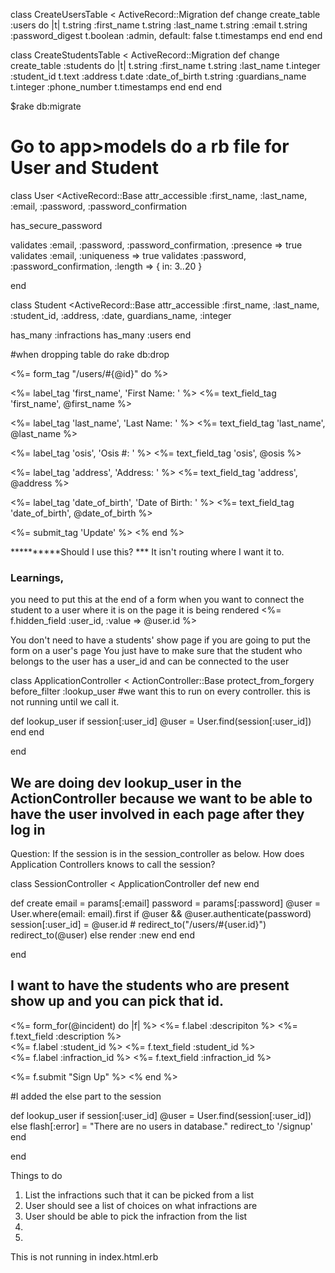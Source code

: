 
class CreateUsersTable < ActiveRecord::Migration
  def change
    create_table :users do |t|
      t.string :first_name
      t.string :last_name
      t.string :email
      t.string :password_digest
      t.boolean :admin, default: false
      t.timestamps
    end
  end
end



class CreateStudentsTable < ActiveRecord::Migration
  def change
    create_table :students do |t|
      t.string :first_name
      t.string :last_name
      t.integer :student_id
      t.text :address
      t.date :date_of_birth
      t.string :guardians_name
      t.integer :phone_number
      t.timestamps
    end
  end
end

$rake db:migrate

# Go to app>models  do a rb file for User and Student

class User <ActiveRecord::Base
  attr_accessible :first_name, :last_name, :email, :password, :password_confirmation

  has_secure_password

  validates :email, :password, :password_confirmation, :presence => true
  validates :email, :uniqueness => true
  validates :password, :password_confirmation, :length => { in: 3..20 }

end

class Student <ActiveRecord::Base
attr_accessible :first_name, :last_name, :student_id, :address, :date, guardians_name, :integer

has_many :infractions
has_many :users
end

#when dropping table do rake db:drop



<%= form_tag "/users/#{@id}" do %>

  <%= label_tag 'first_name', 'First Name: ' %>
  <%= text_field_tag 'first_name', @first_name %>

<%= label_tag 'last_name', 'Last Name: ' %>
  <%= text_field_tag 'last_name', @last_name %>

  <%= label_tag 'osis', 'Osis #: ' %>
  <%= text_field_tag 'osis', @osis %>

  <%= label_tag 'address', 'Address: ' %>
  <%= text_field_tag 'address', @address %>

  <%= label_tag 'date_of_birth', 'Date of Birth: ' %>
  <%= text_field_tag 'date_of_birth', @date_of_birth %>

  <%= submit_tag 'Update' %>
<% end %>


**********Should I use this? *** It isn't routing where I want it to.



### Learnings,
you need to put this at the end of a form when you want to connect the student to a user
where it is on the page it is being rendered
<%= f.hidden_field :user_id, :value => @user.id %>


You don't need to have a students' show page if you are going to put the form on a user's page
You just have to make sure that the student who belongs to the user has a user_id and can be connected to the user


class ApplicationController < ActionController::Base
  protect_from_forgery
  before_filter :lookup_user #we want this to run on every controller. this is not running until we call it.

  def lookup_user
    if session[:user_id]
      @user = User.find(session[:user_id])
    end
  end

end


## We are doing dev lookup_user in the ActionController because we want to be able to have the user involved in each page after they log in

Question: If the session is in the session_controller as below. How does Application Controllers knows to call the session?


class SessionController < ApplicationController
  def new
  end

  def create
    email = params[:email]
    password = params[:password]
    @user = User.where(email: email).first
    if @user && @user.authenticate(password)
      session[:user_id] = @user.id
      # redirect_to("/users/#{user.id}")
      redirect_to(@user)
    else
      render :new
    end
  end



end


## I want to have the students who are present show up and you can pick that id.
<div>

<%= form_for(@incident) do |f| %>
  <%= f.label :descripiton %>
  <%= f.text_field :description %><br>
  <%= f.label :student_id %>
  <%= f.text_field :student_id %><br>
  <%= f.label :infraction_id %>
  <%= f.text_field :infraction_id %><br>

  <%= f.submit "Sign Up" %>
<% end %>
</div>



#I added the else part to the session


  def lookup_user
    if session[:user_id]
      @user = User.find(session[:user_id])
  else
    flash[:error] = "There are no users in database."
    redirect_to '/signup'
  end

end


Things to do
1. List the infractions such that it can be picked from a list
2. User should see a list of choices on what infractions are
3. User should be able to pick the infraction from the list
2.
3.


This is not running in index.html.erb


 <!--
 <li>
    <%= #link_to "Create an incident", new_user_student_incident_path(@user, @student) %>
 </li>
</ul>
</div>
-->
